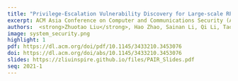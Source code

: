 ```yaml
---
title: "Privilege-Escalation Vulnerability Discovery for Large-scale RPC Services: Principle, Design, and Deployment"
excerpt: ACM Asia Conference on Computer and Communications Security (Asia CCS) 2021
authors:  <strong>Zhuotao Liu</strong>, Hao Zhao, Sainan Li, Qi Li, Tao Wei, Yu Wang
image: system_security.png
highlight: 1
pdf: https://dl.acm.org/doi/pdf/10.1145/3433210.3453076
doi: https://dl.acm.org/doi/abs/10.1145/3433210.3453076
slides: https://zliuinspire.github.io/files/PAIR_Slides.pdf
seq: 2021-1
---
```

